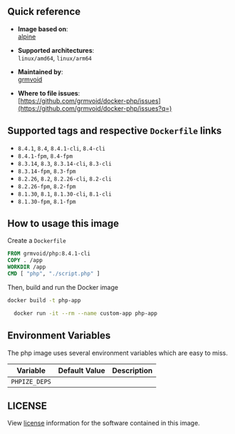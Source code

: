 ## Quick reference
- **Image based on**:   
  [alpine](https://hub.docker.com/_/alpine)

- **Supported architectures**:    
  `linux/amd64`, `linux/arm64`

- **Maintained by**:  
  [grmvoid](https://github.com/grmvoid)

- **Where to file issues**:    
  [https://github.com/grmvoid/docker-php/issues](https://github.com/grmvoid/docker-php/issues?q=)

## Supported tags and respective `Dockerfile` links
- `8.4.1`, `8.4`, `8.4.1-cli`, `8.4-cli`
- `8.4.1-fpm`, `8.4-fpm`
- `8.3.14`, `8.3`, `8.3.14-cli`, `8.3-cli`
- `8.3.14-fpm`, `8.3-fpm`
- `8.2.26`, `8.2`, `8.2.26-cli`, `8.2-cli`
- `8.2.26-fpm`, `8.2-fpm`
- `8.1.30`, `8.1`, `8.1.30-cli`, `8.1-cli`
- `8.1.30-fpm`, `8.1-fpm`

## How to usage this image

Create a `Dockerfile`
```Dockerfile
FROM grmvoid/php:8.4.1-cli
COPY . /app
WORKDIR /app
CMD [ "php", "./script.php" ]
```

Then, build and run the Docker image
```bash
docker build -t php-app 
```
```bash
  docker run -it --rm --name custom-app php-app
```
## Environment Variables

The php image uses several environment variables which are easy to miss.

| Variable      | Default Value | Description |
|---------------|---------------|-------------|
| `PHPIZE_DEPS` |               |             |

## LICENSE

View [license](https://www.php.net/license/) information for the software contained in this image.